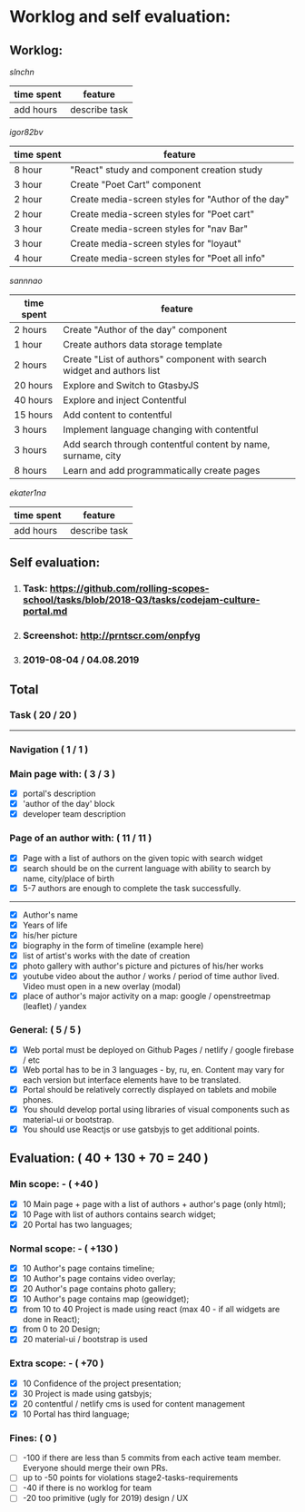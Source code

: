 # Worklog and self evaluation:
## Worklog:

*slnchn*

| time spent | feature |
| ---------- | ------- |
| add hours | describe task |

*igor82bv*

| time spent | feature |
| ---------- | ------- |
| 8 hour | "React" study and component creation study |
| 3 hour | Create "Poet Cart" component |
| 2 hour | Create media-screen styles for "Author of the day"|
| 2 hour | Create media-screen styles for "Poet cart"|
| 3 hour | Create media-screen styles for "nav Bar"|
| 3 hour | Create media-screen styles for "loyaut"|
| 4 hour | Create media-screen styles for "Poet all info"|


*sannnao*

| time spent | feature |
| ---------- | ------- |
| 2 hours | Create "Author of the day" component |
| 1 hour | Create authors data storage template |
| 2 hours | Create "List of authors" component with search widget and authors list |
| 20 hours | Explore and Switch to GtasbyJS |
| 40 hours | Explore and inject Contentful |
| 15 hours | Add content to contentful |
| 3 hours | Implement language changing with contentful |
| 3 hours | Add search through contentful content by name, surname, city |
| 8 hours | Learn and add programmatically create pages |



*ekater1na*

| time spent | feature |
| ---------- | ------- |
| add hours | describe task |

## Self evaluation:

1. ### Task: https://github.com/rolling-scopes-school/tasks/blob/2018-Q3/tasks/codejam-culture-portal.md
2. ### Screenshot: http://prntscr.com/onpfyg
3. ### 2019-08-04 / 04.08.2019
## Total
### Task ( 20 / 20 )
-----

### Navigation ( 1 / 1 )
### Main page with: ( 3 / 3 )
   + [x] portal's description
   + [x] 'author of the day' block
   + [x] developer team description
### Page of an author with: ( 11 / 11 )
  - [x] Page with a list of authors on the given topic with search widget
  - [x] search should be on the current language with ability to search by name, city/place of birth
  - [x] 5-7 authors are enough to complete the task successfully.
  ----
  - [x] Author's name
  - [x] Years of life
  - [x] his/her picture
  - [x] biography in the form of timeline (example here)
  - [x] list of artist's works with the date of creation
  - [x] photo gallery with author's picture and pictures of his/her works
  - [x] youtube video about the author / works / period of time author lived. Video must open in a new overlay (modal)
  - [x] place of author's major activity on a map: google / openstreetmap (leaflet) / yandex
### General: ( 5 / 5 )
 - [x] Web portal must be deployed on Github Pages / netlify / google firebase / etc
 - [x] Web portal has to be in 3 languages - by, ru, en. Content may vary for each version but interface elements have to be translated.
 - [x] Portal should be relatively correctly displayed on tablets and mobile phones.
 - [x] You should develop portal using libraries of visual components such as material-ui or bootstrap.
 - [x] You should use Reactjs or use gatsbyjs to get additional points.

## Evaluation: ( 40 + 130 + 70 = 240 )

### Min scope: - ( +40 )
 - [x]  10 Main page + page with a list of authors + author's page (only html);
 - [x]  10 Page with list of authors contains search widget;
 - [x]  20 Portal has two languages;
### Normal scope: - ( +130 )
 - [x]  10 Author's page contains timeline;
 - [x]  10 Author's page contains video overlay;
 - [x]  20 Author's page contains photo gallery;
 - [x]  10 Author's page contains map (geowidget);
 - [x]  from 10 to 40 Project is made using react (max 40 - if all widgets are done in React);
 - [x]  from 0 to 20 Design;
 - [x]  20 material-ui / bootstrap is used
### Extra scope: - ( +70 )
 - [x]  10 Confidence of the project presentation;
 - [x]  30 Project is made using gatsbyjs;
 - [x]  20 contentful / netlify cms is used for content management
 - [x]  10 Portal has third language;
### Fines: ( 0 )
 - [ ] -100 if there are less than 5 commits from each active team member. Everyone should merge their own PRs.
 - [ ] up to -50 points for violations stage2-tasks-requirements
 - [ ] -40 if there is no worklog for team
 - [ ] -20 too primitive (ugly for 2019) design / UX
